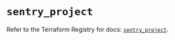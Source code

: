 # `sentry_project`

Refer to the Terraform Registry for docs: [`sentry_project`](https://registry.terraform.io/providers/jianyuan/sentry/0.14.3/docs/resources/project).
